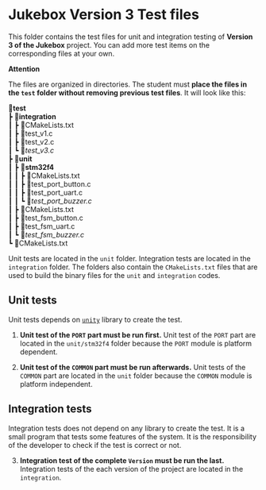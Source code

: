 # Jukebox Version 3 Test files

This folder contains the test files for unit and integration testing of **Version 3 of the Jukebox** project. You can add more test items on the corresponding files at your own.

**Attention**

The files are organized in directories. The student must **place the files in the `test` folder without removing previous test files**. It will look like this:

📂**test**  
 ┣ 📂**integration**  
 ┃ ┣ 📜CMakeLists.txt  
 ┃ ┣ 📑test_v1.c  
 ┃ ┣ 📑test_v2.c  
 ┃ ┗ 📑*test_v3.c*  
 ┣ 📂**unit**  
 ┃ ┣ 📂**stm32f4**  
 ┃ ┃ ┣ 📜CMakeLists.txt  
 ┃ ┃ ┣ 📑test_port_button.c  
 ┃ ┃ ┣ 📑test_port_uart.c  
 ┃ ┃ ┗ 📑*test_port_buzzer.c*  
 ┃ ┣ 📜CMakeLists.txt  
 ┃ ┣ 📑test_fsm_button.c  
 ┃ ┣ 📑test_fsm_uart.c  
 ┃ ┗ 📑*test_fsm_buzzer.c*  
 ┗ 📜CMakeLists.txt  

Unit tests are located in the `unit` folder. Integration tests are located in the `integration` folder. The folders also contain the `CMakeLists.txt` files that are used to build the binary files for the `unit` and `integration` codes.

## Unit tests

Unit tests depends on [`unity`](https://github.com/ThrowTheSwitch/Unity) library to create the test.

1. **Unit test of the `PORT` part must be run first.** Unit test of the `PORT` part are located in the `unit/stm32f4` folder because the `PORT` module is platform dependent.

2. **Unit test of the `COMMON` part must be run afterwards.** Unit tests of the `COMMON` part are located in the `unit` folder because the `COMMON` module is platform independent.

## Integration tests

Integration tests does not depend on any library to create the test. It is a small program that tests some features of the system. It is the responsibility of the developer to check if the test is correct or not.

3. **Integration test of the complete `Version` must be run the last.** Integration tests of the each version of the project are located in the `integration`.
